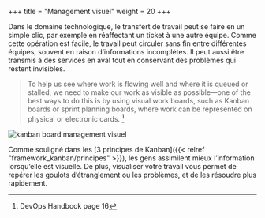 +++
title = "Management visuel"
weight = 20
+++

Dans le domaine technologique, le transfert de travail peut se faire en un simple clic, par exemple en réaffectant un ticket à une autre équipe. Comme cette opération est facile, le travail peut circuler sans fin entre différentes équipes, souvent en raison d’informations incomplètes. Il peut aussi être transmis à des services en aval tout en conservant des problèmes qui restent invisibles.

> To help us see where work is flowing well and where it is queued or stalled, we need to make our work as visible as possible—one of the best ways to do this is by using visual work boards, such as Kanban boards or sprint planning boards, where work can be represented on physical or electronic cards. [^1]

![kanban board management visuel](management_visuel.png)

Comme souligné dans les [3 principes de Kanban]({{< relref "framework_kanban/principes" >}}), les gens assimilent mieux l’information lorsqu’elle est visuelle. De plus, visualiser votre travail vous permet de repérer les goulots d’étranglement ou les problèmes, et de les résoudre plus rapidement.

[^1]: DevOps Handbook page 16